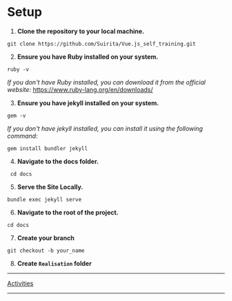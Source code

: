 # Setup

1. **Clone the repository to your local machine.**

```Shell
git clone https://github.com/Suirita/Vue.js_self_training.git
```

2. **Ensure you have Ruby installed on your system.**

```Shell
ruby -v
```

_If you don't have Ruby installed, you can download it from the official website:_ https://www.ruby-lang.org/en/downloads/

3. **Ensure you have jekyll installed on your system.**

```Shell
gem -v
```

_If you don't have jekyll installed, you can install it using the following command:_

```Shell
gem install bundler jekyll
```

4. **Navigate to the docs folder.**

```Shell
 cd docs
```

5. **Serve the Site Locally.**

```Shell
bundle exec jekyll serve
```

6. **Navigate to the root of the project.**

```Shell
cd docs
```

7. **Create your branch**

```Shell
git checkout -b your_name
```

8. **Create `Realisation` folder**

---

[Activities](https://suirita.github.io/Vue.js_self_training)

---
